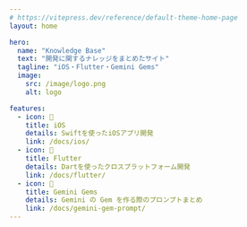 ```yaml
---
# https://vitepress.dev/reference/default-theme-home-page
layout: home

hero:
  name: "Knowledge Base"
  text: "開発に関するナレッジをまとめたサイト"
  tagline: "iOS・Flutter・Gemini Gems"
  image:
    src: /image/logo.png
    alt: logo

features:
  - icon: 📱
    title: iOS
    details: Swiftを使ったiOSアプリ開発
    link: /docs/ios/
  - icon: 🎯
    title: Flutter
    details: Dartを使ったクロスプラットフォーム開発
    link: /docs/flutter/
  - icon: 🤖
    title: Gemini Gems
    details: Gemini の Gem を作る際のプロンプトまとめ
    link: /docs/gemini-gem-prompt/
---
```



